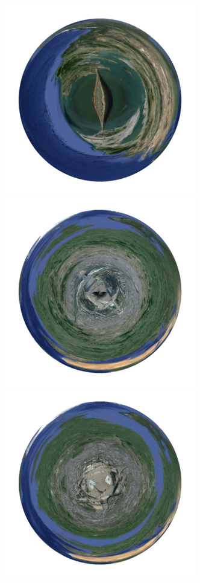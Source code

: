 ![Golden Gate Bridge](examples/golden_gate.jpg)
![Eiffel Tower](examples/eiffel.jpg)
![Trafalgar Square](examples/trafalgar.jpg)